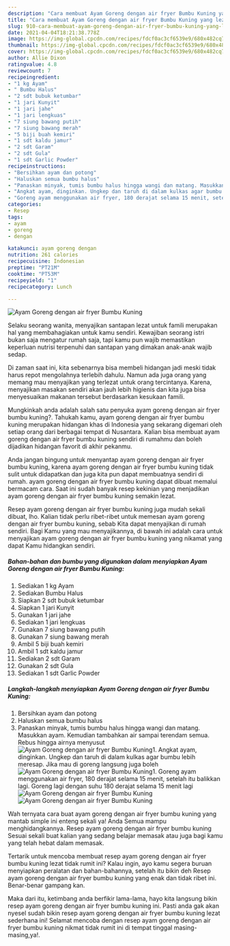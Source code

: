 ```yaml
---
description: "Cara membuat Ayam Goreng dengan air fryer Bumbu Kuning yang lezat Untuk Jualan"
title: "Cara membuat Ayam Goreng dengan air fryer Bumbu Kuning yang lezat Untuk Jualan"
slug: 910-cara-membuat-ayam-goreng-dengan-air-fryer-bumbu-kuning-yang-lezat-untuk-jualan
date: 2021-04-04T18:21:38.778Z
image: https://img-global.cpcdn.com/recipes/fdcf0ac3cf6539e9/680x482cq70/ayam-goreng-dengan-air-fryer-bumbu-kuning-foto-resep-utama.jpg
thumbnail: https://img-global.cpcdn.com/recipes/fdcf0ac3cf6539e9/680x482cq70/ayam-goreng-dengan-air-fryer-bumbu-kuning-foto-resep-utama.jpg
cover: https://img-global.cpcdn.com/recipes/fdcf0ac3cf6539e9/680x482cq70/ayam-goreng-dengan-air-fryer-bumbu-kuning-foto-resep-utama.jpg
author: Allie Dixon
ratingvalue: 4.8
reviewcount: 7
recipeingredient:
- "1 kg Ayam"
- " Bumbu Halus"
- "2 sdt bubuk ketumbar"
- "1 jari Kunyit"
- "1 jari jahe"
- "1 jari lengkuas"
- "7 siung bawang putih"
- "7 siung bawang merah"
- "5 biji buah kemiri"
- "1 sdt kaldu jamur"
- "2 sdt Garam"
- "2 sdt Gula"
- "1 sdt Garlic Powder"
recipeinstructions:
- "Bersihkan ayam dan potong"
- "Haluskan semua bumbu halus"
- "Panaskan minyak, tumis bumbu halus hingga wangi dan matang. Masukkan ayam. Kemudian tambahkan air sampai terendam semua. Rebus hingga airnya menyusut"
- "Angkat ayam, dinginkan. Ungkep dan taruh di dalam kulkas agar bumbu lebih meresap. Jika mau di goreng langsung juga boleh"
- "Goreng ayam menggunakan air fryer, 180 derajat selama 15 menit, setelah itu balikkan lagi. Goreng lagi dengan suhu 180 derajat selama 15 menit lagi"
categories:
- Resep
tags:
- ayam
- goreng
- dengan

katakunci: ayam goreng dengan 
nutrition: 261 calories
recipecuisine: Indonesian
preptime: "PT21M"
cooktime: "PT53M"
recipeyield: "1"
recipecategory: Lunch

---
```



![Ayam Goreng dengan air fryer Bumbu Kuning](https://img-global.cpcdn.com/recipes/fdcf0ac3cf6539e9/680x482cq70/ayam-goreng-dengan-air-fryer-bumbu-kuning-foto-resep-utama.jpg)

Selaku seorang wanita, menyajikan santapan lezat untuk famili merupakan hal yang membahagiakan untuk kamu sendiri. Kewajiban seorang istri bukan saja mengatur rumah saja, tapi kamu pun wajib memastikan keperluan nutrisi terpenuhi dan santapan yang dimakan anak-anak wajib sedap.

Di zaman  saat ini, kita sebenarnya bisa membeli hidangan jadi meski tidak harus repot mengolahnya terlebih dahulu. Namun ada juga orang yang memang mau menyajikan yang terlezat untuk orang tercintanya. Karena, menyajikan masakan sendiri akan jauh lebih higienis dan kita juga bisa menyesuaikan makanan tersebut berdasarkan kesukaan famili. 



Mungkinkah anda adalah salah satu penyuka ayam goreng dengan air fryer bumbu kuning?. Tahukah kamu, ayam goreng dengan air fryer bumbu kuning merupakan hidangan khas di Indonesia yang sekarang digemari oleh setiap orang dari berbagai tempat di Nusantara. Kalian bisa membuat ayam goreng dengan air fryer bumbu kuning sendiri di rumahmu dan boleh dijadikan hidangan favorit di akhir pekanmu.

Anda jangan bingung untuk menyantap ayam goreng dengan air fryer bumbu kuning, karena ayam goreng dengan air fryer bumbu kuning tidak sulit untuk didapatkan dan juga kita pun dapat membuatnya sendiri di rumah. ayam goreng dengan air fryer bumbu kuning dapat dibuat memalui bermacam cara. Saat ini sudah banyak resep kekinian yang menjadikan ayam goreng dengan air fryer bumbu kuning semakin lezat.

Resep ayam goreng dengan air fryer bumbu kuning juga mudah sekali dibuat, lho. Kalian tidak perlu ribet-ribet untuk memesan ayam goreng dengan air fryer bumbu kuning, sebab Kita dapat menyajikan di rumah sendiri. Bagi Kamu yang mau menyajikannya, di bawah ini adalah cara untuk menyajikan ayam goreng dengan air fryer bumbu kuning yang nikamat yang dapat Kamu hidangkan sendiri.

<!--inarticleads1-->

##### Bahan-bahan dan bumbu yang digunakan dalam menyiapkan Ayam Goreng dengan air fryer Bumbu Kuning:

1. Sediakan 1 kg Ayam
1. Sediakan  Bumbu Halus
1. Siapkan 2 sdt bubuk ketumbar
1. Siapkan 1 jari Kunyit
1. Gunakan 1 jari jahe
1. Sediakan 1 jari lengkuas
1. Gunakan 7 siung bawang putih
1. Gunakan 7 siung bawang merah
1. Ambil 5 biji buah kemiri
1. Ambil 1 sdt kaldu jamur
1. Sediakan 2 sdt Garam
1. Gunakan 2 sdt Gula
1. Sediakan 1 sdt Garlic Powder




<!--inarticleads2-->

##### Langkah-langkah menyiapkan Ayam Goreng dengan air fryer Bumbu Kuning:

1. Bersihkan ayam dan potong
1. Haluskan semua bumbu halus
1. Panaskan minyak, tumis bumbu halus hingga wangi dan matang. Masukkan ayam. Kemudian tambahkan air sampai terendam semua. Rebus hingga airnya menyusut
<img src="//assets-global.cpcdn.com/assets/icons/button_play-2c75c40dde080a61004c1f40b05d8f140eaff45d7e9e6481dc71c63d2e7c4909.png" alt="Ayam Goreng dengan air fryer Bumbu Kuning">1. Angkat ayam, dinginkan. Ungkep dan taruh di dalam kulkas agar bumbu lebih meresap. Jika mau di goreng langsung juga boleh
<img src="//assets-global.cpcdn.com/assets/icons/button_play-2c75c40dde080a61004c1f40b05d8f140eaff45d7e9e6481dc71c63d2e7c4909.png" alt="Ayam Goreng dengan air fryer Bumbu Kuning">1. Goreng ayam menggunakan air fryer, 180 derajat selama 15 menit, setelah itu balikkan lagi. Goreng lagi dengan suhu 180 derajat selama 15 menit lagi
<img src="//assets-global.cpcdn.com/assets/icons/button_play-2c75c40dde080a61004c1f40b05d8f140eaff45d7e9e6481dc71c63d2e7c4909.png" alt="Ayam Goreng dengan air fryer Bumbu Kuning"><img src="//assets-global.cpcdn.com/assets/icons/button_play-2c75c40dde080a61004c1f40b05d8f140eaff45d7e9e6481dc71c63d2e7c4909.png" alt="Ayam Goreng dengan air fryer Bumbu Kuning">



Wah ternyata cara buat ayam goreng dengan air fryer bumbu kuning yang mantab simple ini enteng sekali ya! Anda Semua mampu menghidangkannya. Resep ayam goreng dengan air fryer bumbu kuning Sesuai sekali buat kalian yang sedang belajar memasak atau juga bagi kamu yang telah hebat dalam memasak.

Tertarik untuk mencoba membuat resep ayam goreng dengan air fryer bumbu kuning lezat tidak rumit ini? Kalau ingin, ayo kamu segera buruan menyiapkan peralatan dan bahan-bahannya, setelah itu bikin deh Resep ayam goreng dengan air fryer bumbu kuning yang enak dan tidak ribet ini. Benar-benar gampang kan. 

Maka dari itu, ketimbang anda berfikir lama-lama, hayo kita langsung bikin resep ayam goreng dengan air fryer bumbu kuning ini. Pasti anda gak akan nyesel sudah bikin resep ayam goreng dengan air fryer bumbu kuning lezat sederhana ini! Selamat mencoba dengan resep ayam goreng dengan air fryer bumbu kuning nikmat tidak rumit ini di tempat tinggal masing-masing,ya!.

